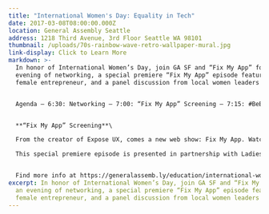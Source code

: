 ```yaml
---
title: "International Women's Day: Equality in Tech"
date: 2017-03-08T08:00:00.000Z
location: General Assembly Seattle
address: 1218 Third Avenue, 3rd Floor Seattle WA 98101
thumbnail: /uploads/70s-rainbow-wave-retro-wallpaper-mural.jpg
link-display: Click to Learn More
markdown: >-
  In honor of International Women’s Day, join GA SF and “Fix My App” for an
  evening of networking, a special premiere “Fix My App” episode featuring a
  female entrepreneur, and a panel discussion from local women leaders in tech.


  Agenda – 6:30: Networking – 7:00: “Fix My App” Screening – 7:15: #BeBoldForChange in Tech Discussion Panel


  **“Fix My App” Screening**\

  From the creator of Expose UX, comes a new web show: Fix My App. Watch users attempt to use an app for the first time during a usability test. It’s easy to know how to use a product after using it a few times, but using it for the first time is when the issues are revealed. After all the problems are found, a team of user experience experts collaborate to solve the major problems.\

  This special premiere episode is presented in partnership with Ladies that UX and features a female entrepreneur and panel of female UX experts.


  Find more info at https://generalassemb.ly/education/international-womens-day-equality-in-tech
excerpt: In honor of International Women’s Day, join GA SF and “Fix My App” for
  an evening of networking, a special premiere “Fix My App” episode featuring a
  female entrepreneur, and a panel discussion from local women leaders in tech.
---
```

